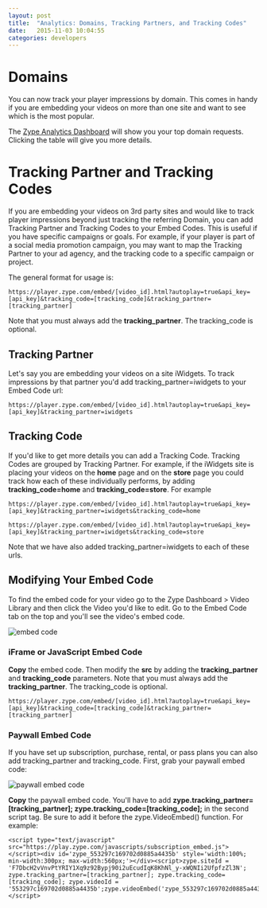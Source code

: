 ```yaml
---
layout: post
title:  "Analytics: Domains, Tracking Partners, and Tracking Codes"
date:   2015-11-03 10:04:55
categories: developers
---
```


# Domains #
You can now track your player impressions by domain. This comes in handy if you are embedding your videos on more than one site and want to see which is the most popular.

The <a href="https://admin.zype.com/analytics">Zype Analytics Dashboard</a> will show you your top domain requests. Clicking the table will give you more details.

# Tracking Partner and Tracking Codes #

If you are embedding your videos on 3rd party sites and would like to track player impressions beyond just tracking the referring Domain, you can add Tracking Partner and Tracking Codes to your Embed Codes.
This is useful if you have specific campaigns or goals. For example, if your player is part of a social media promotion campaign, you may want to map the Tracking Partner to your ad agency, and the tracking code to a specific campaign or project.

The general format for usage is:

```
https://player.zype.com/embed/[video_id].html?autoplay=true&api_key=[api_key]&tracking_code=[tracking_code]&tracking_partner=[tracking_partner]
```

Note that you must always add the <b>tracking_partner</b>. The tracking_code is optional.


## Tracking Partner ##

Let's say you are embedding your videos on a site iWidgets. To track impressions by that partner you'd add tracking_partner=iwidgets to your Embed Code url:

```
https://player.zype.com/embed/[video_id].html?autoplay=true&api_key=[api_key]&tracking_partner=iwidgets
```

## Tracking Code ##

If you'd like to get more details you can add a Tracking Code. Tracking Codes are grouped by Tracking Partner. For example, if the iWidgets site is placing your videos on the <b>home</b> page and on the <b>store</b> page you could track how each of these individually performs, by adding <b>tracking_code=home</b> and <b>tracking_code=store</b>. For example

```
https://player.zype.com/embed/[video_id].html?autoplay=true&api_key=[api_key]&tracking_partner=iwidgets&tracking_code=home
```

```
https://player.zype.com/embed/[video_id].html?autoplay=true&api_key=[api_key]&tracking_partner=iwidgets&tracking_code=store
```

Note that we have also added tracking_partner=iwidgets to each of these urls.

## Modifying Your Embed Code ##

To find the embed code for your video go to the Zype Dashboard > Video Library and then click the Video you'd like to edit. Go to the Embed Code tab on the top and you'll see the video's embed code.

![embed code]({{site.url}}assets/tracking_partner/embed.png)

### iFrame or JavaScript Embed Code ###

<b>Copy</b> the embed code. Then modify the <b>src</b> by adding the <b>tracking_partner</b> and <b>tracking_code</b> parameters. Note that you must always add the <b>tracking_partner</b>. The tracking_code is optional.

```
https://player.zype.com/embed/[video_id].html?autoplay=true&api_key=[api_key]&tracking_code=[tracking_code]&tracking_partner=[tracking_partner]
```

### Paywall Embed Code ###

If you have set up subscription, purchase, rental, or pass plans you can also add tracking_partner and tracking_code. First, grab your paywall embed code:

![paywall embed code]({{site.url}}assets/tracking_partner/paywall_embed.png)

<b>Copy</b> the paywall embed code. You'll have to add <b>zype.tracking_partner=[tracking_partner]; zype.tracking_code=[tracking_code];</b> in the second script tag. Be sure to add it before the zype.VideoEmbed() function. For example:

```
<script type="text/javascript" src="https://play.zype.com/javascripts/subscription_embed.js"></script><div id='zype_553297c169702d0885a4435b' style='width:100%; min-width:300px; max-width:560px;'></div><script>zype.siteId = 'F7DbcH2vVnvPtYRIY1Xq9z92Bypj90i2uEcudIqK8KhNl_y-xWQNIi2UfpfzZl3N'; zype.tracking_partner=[tracking_partner]; zype.tracking_code=[tracking_code]; zype.videoId = '553297c169702d0885a4435b';zype.videoEmbed('zype_553297c169702d0885a4435b');</script>
```